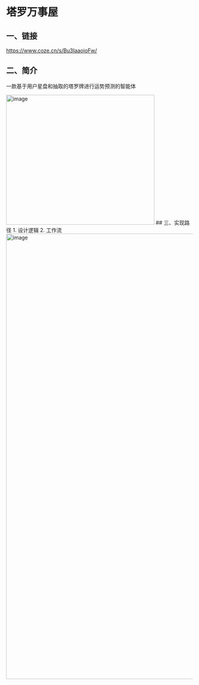 # 塔罗万事屋
## 一、链接
https://www.coze.cn/s/Bu3IaaojoFw/
## 二、简介
一款基于用户星盘和抽取的塔罗牌进行运势预测的智能体

<img width="400" height="350" alt="image" src="https://github.com/user-attachments/assets/b468ec33-41d3-4ead-918b-0091492321b4" />
## 三、实现路径
1. 设计逻辑
2. 工作流
   <img width="2648" height="1201" alt="image" src="https://github.com/user-attachments/assets/973d8570-09a4-42e7-b670-0a1b8afc2cbf" />
